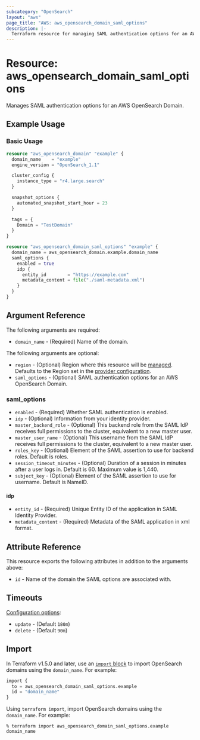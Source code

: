 ```yaml
---
subcategory: "OpenSearch"
layout: "aws"
page_title: "AWS: aws_opensearch_domain_saml_options"
description: |-
  Terraform resource for managing SAML authentication options for an AWS OpenSearch Domain.
---
```


# Resource: aws_opensearch_domain_saml_options

Manages SAML authentication options for an AWS OpenSearch Domain.

## Example Usage

### Basic Usage

```terraform
resource "aws_opensearch_domain" "example" {
  domain_name    = "example"
  engine_version = "OpenSearch_1.1"

  cluster_config {
    instance_type = "r4.large.search"
  }

  snapshot_options {
    automated_snapshot_start_hour = 23
  }

  tags = {
    Domain = "TestDomain"
  }
}

resource "aws_opensearch_domain_saml_options" "example" {
  domain_name = aws_opensearch_domain.example.domain_name
  saml_options {
    enabled = true
    idp {
      entity_id        = "https://example.com"
      metadata_content = file("./saml-metadata.xml")
    }
  }
}
```

## Argument Reference

The following arguments are required:

* `domain_name` - (Required) Name of the domain.

The following arguments are optional:

* `region` - (Optional) Region where this resource will be [managed](https://docs.aws.amazon.com/general/latest/gr/rande.html#regional-endpoints). Defaults to the Region set in the [provider configuration](https://registry.terraform.io/providers/hashicorp/aws/latest/docs#aws-configuration-reference).
* `saml_options` - (Optional) SAML authentication options for an AWS OpenSearch Domain.

### saml_options

* `enabled` - (Required) Whether SAML authentication is enabled.
* `idp` - (Optional) Information from your identity provider.
* `master_backend_role` - (Optional) This backend role from the SAML IdP receives full permissions to the cluster, equivalent to a new master user.
* `master_user_name` - (Optional) This username from the SAML IdP receives full permissions to the cluster, equivalent to a new master user.
* `roles_key` - (Optional) Element of the SAML assertion to use for backend roles. Default is roles.
* `session_timeout_minutes` - (Optional) Duration of a session in minutes after a user logs in. Default is 60. Maximum value is 1,440.
* `subject_key` - (Optional) Element of the SAML assertion to use for username. Default is NameID.

#### idp

* `entity_id` - (Required) Unique Entity ID of the application in SAML Identity Provider.
* `metadata_content` - (Required) Metadata of the SAML application in xml format.

## Attribute Reference

This resource exports the following attributes in addition to the arguments above:

* `id` - Name of the domain the SAML options are associated with.

## Timeouts

[Configuration options](https://developer.hashicorp.com/terraform/language/resources/syntax#operation-timeouts):

* `update` - (Default `180m`)
* `delete` - (Default `90m`)

## Import

In Terraform v1.5.0 and later, use an [`import` block](https://developer.hashicorp.com/terraform/language/import) to import OpenSearch domains using the `domain_name`. For example:

```terraform
import {
  to = aws_opensearch_domain_saml_options.example
  id = "domain_name"
}
```

Using `terraform import`, import OpenSearch domains using the `domain_name`. For example:

```console
% terraform import aws_opensearch_domain_saml_options.example domain_name
```
